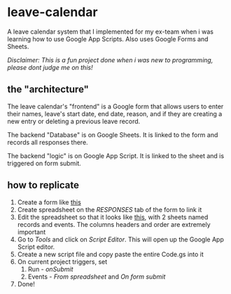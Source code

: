 # leave-calendar

A leave calendar system that I implemented for my ex-team when i was learning how to use Google App Scripts. Also uses Google Forms and Sheets. 

*Disclaimer: This is a fun project done when i was new to programming, please dont judge me on this!*

## the "architecture"

The leave calendar's "frontend" is a Google form that allows users to enter their names, leave's start date, end date, reason, and if they are creating a new entry or deleting a previous leave record.

The backend "Database" is on Google Sheets. It is linked to the form and records all responses there.

The backend "logic" is on Google App Script. It is linked to the sheet and is triggered on form submit.

## how to replicate

1. Create a form like [this](https://docs.google.com/forms/d/e/1FAIpQLSdx-mgberirAPbiL7_0Ef4O4AsHJcMGCL-lHAaVdqqM6wRtaA/viewform?usp=sf_link)
2. Create spreadsheet on the *RESPONSES* tab of the form to link it
3. Edit the spreadsheet so that it looks like [this](https://docs.google.com/spreadsheets/d/1JiyR3mgaekPijSsW8UGk-HJayYLBPkesOqKVYv3QD2g/edit?usp=sharing), with 2 sheets named records and events. The columns headers and order are extremely important
4. Go to *Tools* and click on *Script Editor*. This will open up the Google App Script editor.
5. Create a new script file and copy paste the entire Code.gs into it
6. On current project triggers, set
    1. Run - *onSubmit*
    2. Events - *From spreadsheet* and *On form submit*
7. Done!
